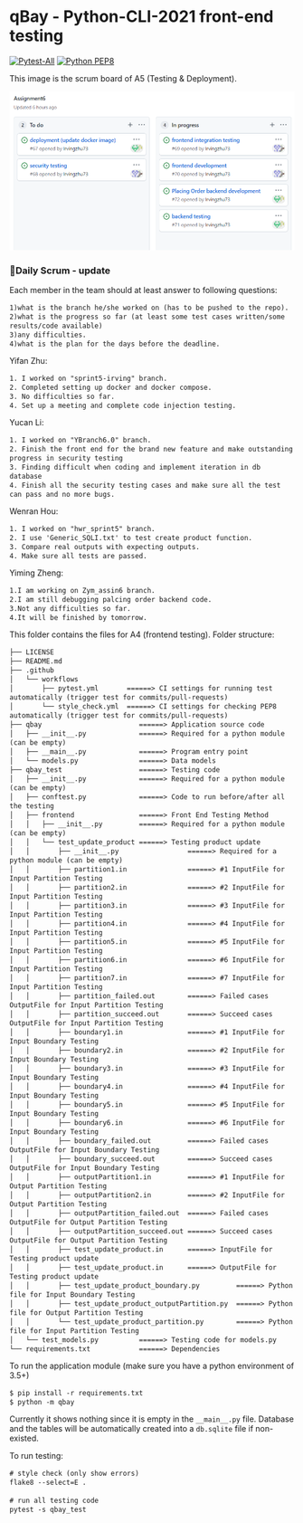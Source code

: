 # qBay - Python-CLI-2021 front-end testing

[![Pytest-All](https://github.com/BerBer-alt/CISC327_Group8/actions/workflows/pytest.yml/badge.svg)](https://github.com/BerBer-alt/CISC327_Group8/actions/workflows/pytest.yml)
[![Python PEP8](https://github.com/BerBer-alt/CISC327_Group8/actions/workflows/style_check.yml/badge.svg)](https://github.com/BerBer-alt/CISC327_Group8/actions/workflows/style_check.yml)

This image is the scrum board of A5 (Testing & Deployment).
<p align="center">
  <img width="1000"  src="https://github.com/BerBer-alt/CISC327_Group8/blob/main/Assign6_Scrum_Board.png">
</p>

### :beer:Daily Scrum - update
Each member in the team should at least answer to following questions:
```
1)what is the branch he/she worked on (has to be pushed to the repo).
2)what is the progress so far (at least some test cases written/some results/code available)
3)any difficulties.
4)what is the plan for the days before the deadline.
```

Yifan Zhu:
```
1. I worked on "sprint5-irving" branch.
2. Completed setting up docker and docker compose. 
3. No difficulties so far.
4. Set up a meeting and complete code injection testing.
```

Yucan Li:
```
1. I worked on "YBranch6.0" branch.
2. Finish the front end for the brand new feature and make outstanding progress in security testing
3. Finding difficult when coding and implement iteration in db database 
4. Finish all the security testing cases and make sure all the test can pass and no more bugs.
```

Wenran Hou:
```
1. I worked on "hwr_sprint5" branch.
2. I use 'Generic_SQLI.txt' to test create product function.
3. Compare real outputs with expecting outputs.
4. Make sure all tests are passed.
```

Yiming Zheng:
```
1.I am working on Zym_assin6 branch.
2.I am still debugging palcing order backend code.
3.Not any difficulties so far.
4.It will be finished by tomorrow.

```


This folder contains the files for A4 (frontend testing). Folder structure:

```
├── LICENSE
├── README.md
├── .github
│   └── workflows
│       ├── pytest.yml       ======> CI settings for running test automatically (trigger test for commits/pull-requests)
│       └── style_check.yml  ======> CI settings for checking PEP8 automatically (trigger test for commits/pull-requests)
├── qbay                        ======> Application source code
│   ├── __init__.py             ======> Required for a python module (can be empty)
│   ├── __main__.py             ======> Program entry point
│   └── models.py               ======> Data models
├── qbay_test                   ======> Testing code
│   ├── __init__.py             ======> Required for a python module (can be empty)
│   ├── conftest.py             ======> Code to run before/after all the testing
│   ├── frontend                ======> Front End Testing Method
│   │   ├── __init__.py         ======> Required for a python module (can be empty)
│   │   └── test_update_product ======> Testing product update
│   │       ├── __init__.py                 ======> Required for a python module (can be empty)
│   │       ├── partition1.in               ======> #1 InputFile for Input Partition Testing
│   │       ├── partition2.in               ======> #2 InputFile for Input Partition Testing
│   │       ├── partition3.in               ======> #3 InputFile for Input Partition Testing
│   │       ├── partition4.in               ======> #4 InputFile for Input Partition Testing
│   │       ├── partition5.in               ======> #5 InputFile for Input Partition Testing
│   │       ├── partition6.in               ======> #6 InputFile for Input Partition Testing
│   │       ├── partition7.in               ======> #7 InputFile for Input Partition Testing
│   │       ├── partition_failed.out        ======> Failed cases OutputFile for Input Partition Testing
│   │       ├── partition_succeed.out       ======> Succeed cases OutputFile for Input Partition Testing
│   │       ├── boundary1.in                ======> #1 InputFile for Input Boundary Testing
│   │       ├── boundary2.in                ======> #2 InputFile for Input Boundary Testing
│   │       ├── boundary3.in                ======> #3 InputFile for Input Boundary Testing
│   │       ├── boundary4.in                ======> #4 InputFile for Input Boundary Testing
│   │       ├── boundary5.in                ======> #5 InputFile for Input Boundary Testing
│   │       ├── boundary6.in                ======> #6 InputFile for Input Boundary Testing
│   │       ├── boundary_failed.out         ======> Failed cases OutputFile for Input Boundary Testing
│   │       ├── boundary_succeed.out        ======> Succeed cases OutputFile for Input Boundary Testing
│   │       ├── outputPartition1.in         ======> #1 InputFile for Output Partition Testing
│   │       ├── outputPartition2.in         ======> #2 InputFile for Output Partition Testing
│   │       ├── outputPartition_failed.out  ======> Failed cases OutputFile for Output Partition Testing
│   │       ├── outputPartition_succeed.out ======> Succeed cases OutputFile for Output Partition Testing
│   │       ├── test_update_product.in      ======> InputFile for Testing product update
│   │       ├── test_update_product.in      ======> OutputFile for Testing product update
│   │       ├── test_update_product_boundary.py         ======> Python file for Input Boundary Testing
│   │       ├── test_update_product_outputPartition.py  ======> Python file for Output Partition Testing
│   │       └── test_update_product_partition.py        ======> Python file for Input Partition Testing
│   └── test_models.py          ======> Testing code for models.py
└── requirements.txt            ======> Dependencies
```

To run the application module (make sure you have a python environment of 3.5+)

```
$ pip install -r requirements.txt
$ python -m qbay
```

Currently it shows nothing since it is empty in the `__main__.py` file.
Database and the tables will be automatically created into a `db.sqlite` file if non-existed.

To run testing:

```
# style check (only show errors)
flake8 --select=E .  

# run all testing code 
pytest -s qbay_test

```



